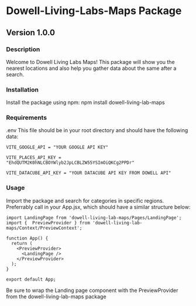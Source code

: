 # Dowell-Living-Labs-Maps Package

## Version 1.0.0

### Description

Welcome to Dowell Living Labs Maps!  This package will show you the nearest locations and also help you gather data about the same after a search.


### Installation 
Install the package using npm:
    npm install dowell-living-lab-maps

### Requirements
.env 
This file should be in your root directory and should have the following data:
```
VITE_GOOGLE_API = "YOUR GOOGLE API KEY"

VITE_PLACES_API_KEY = "EhdQUTM2K0hNLCBOYWlyb2JpLCBLZW55YSImOiQKCg2PPDr"

VITE_DATACUBE_API_KEY = "YOUR DATACUBE API KEY FROM DOWELL API"
```

### Usage 

Import the package and search for categories in specific regions. Preferrably call in your App.jsx, which should have a similar structure below:


```
import LandingPage from 'dowell-living-lab-maps/Pages/LandingPage';
import {  PreviewProvider } from 'dowell-living-lab-maps/Context/PreviewContext';

function App() {
  return (
    <PreviewProvider>
      <LandingPage />
    </PreviewProvider>
  );
}

export default App;

```
Be sure to wrap the Landing page component with the PreviewProvider from the dowell-living-lab-maps package